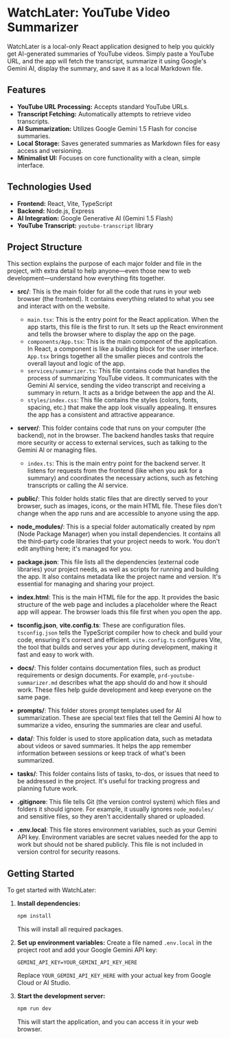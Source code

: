 # WatchLater: YouTube Video Summarizer

WatchLater is a local-only React application designed to help you quickly get AI-generated summaries of YouTube videos. Simply paste a YouTube URL, and the app will fetch the transcript, summarize it using Google's Gemini AI, display the summary, and save it as a local Markdown file.

## Features

-   **YouTube URL Processing:** Accepts standard YouTube URLs.
-   **Transcript Fetching:** Automatically attempts to retrieve video transcripts.
-   **AI Summarization:** Utilizes Google Gemini 1.5 Flash for concise summaries.
-   **Local Storage:** Saves generated summaries as Markdown files for easy access and versioning.
-   **Minimalist UI:** Focuses on core functionality with a clean, simple interface.

## Technologies Used

-   **Frontend:** React, Vite, TypeScript
-   **Backend:** Node.js, Express
-   **AI Integration:** Google Generative AI (Gemini 1.5 Flash)
-   **YouTube Transcript:** `youtube-transcript` library

## Project Structure

This section explains the purpose of each major folder and file in the project, with extra detail to help anyone—even those new to web development—understand how everything fits together.

-   **src/**: This is the main folder for all the code that runs in your web browser (the frontend). It contains everything related to what you see and interact with on the website.
    -   `main.tsx`: This is the entry point for the React application. When the app starts, this file is the first to run. It sets up the React environment and tells the browser where to display the app on the page.
    -   `components/App.tsx`: This is the main component of the application. In React, a component is like a building block for the user interface. `App.tsx` brings together all the smaller pieces and controls the overall layout and logic of the app.
    -   `services/summarizer.ts`: This file contains code that handles the process of summarizing YouTube videos. It communicates with the Gemini AI service, sending the video transcript and receiving a summary in return. It acts as a bridge between the app and the AI.
    -   `styles/index.css`: This file contains the styles (colors, fonts, spacing, etc.) that make the app look visually appealing. It ensures the app has a consistent and attractive appearance.

-   **server/**: This folder contains code that runs on your computer (the backend), not in the browser. The backend handles tasks that require more security or access to external services, such as talking to the Gemini AI or managing files.
    -   `index.ts`: This is the main entry point for the backend server. It listens for requests from the frontend (like when you ask for a summary) and coordinates the necessary actions, such as fetching transcripts or calling the AI service.

-   **public/**: This folder holds static files that are directly served to your browser, such as images, icons, or the main HTML file. These files don't change when the app runs and are accessible to anyone using the app.

-   **node_modules/**: This is a special folder automatically created by npm (Node Package Manager) when you install dependencies. It contains all the third-party code libraries that your project needs to work. You don't edit anything here; it's managed for you.

-   **package.json**: This file lists all the dependencies (external code libraries) your project needs, as well as scripts for running and building the app. It also contains metadata like the project name and version. It's essential for managing and sharing your project.

-   **index.html**: This is the main HTML file for the app. It provides the basic structure of the web page and includes a placeholder where the React app will appear. The browser loads this file first when you open the app.

-   **tsconfig.json**, **vite.config.ts**: These are configuration files. `tsconfig.json` tells the TypeScript compiler how to check and build your code, ensuring it's correct and efficient. `vite.config.ts` configures Vite, the tool that builds and serves your app during development, making it fast and easy to work with.

-   **docs/**: This folder contains documentation files, such as product requirements or design documents. For example, `prd-youtube-summarizer.md` describes what the app should do and how it should work. These files help guide development and keep everyone on the same page.

-   **prompts/**: This folder stores prompt templates used for AI summarization. These are special text files that tell the Gemini AI how to summarize a video, ensuring the summaries are clear and useful.

-   **data/**: This folder is used to store application data, such as metadata about videos or saved summaries. It helps the app remember information between sessions or keep track of what's been summarized.

-   **tasks/**: This folder contains lists of tasks, to-dos, or issues that need to be addressed in the project. It's useful for tracking progress and planning future work.

-   **.gitignore**: This file tells Git (the version control system) which files and folders it should ignore. For example, it usually ignores `node_modules/` and sensitive files, so they aren't accidentally shared or uploaded.

-   **.env.local**: This file stores environment variables, such as your Gemini API key. Environment variables are secret values needed for the app to work but should not be shared publicly. This file is not included in version control for security reasons.

## Getting Started

To get started with WatchLater:

1.  **Install dependencies:**
    ```bash
    npm install
    ```
    This will install all required packages.

2.  **Set up environment variables:**
    Create a file named `.env.local` in the project root and add your Google Gemini API key:
    ```
    GEMINI_API_KEY=YOUR_GEMINI_API_KEY_HERE
    ```
    Replace `YOUR_GEMINI_API_KEY_HERE` with your actual key from Google Cloud or AI Studio.

3.  **Start the development server:**
    ```bash
    npm run dev
    ```
    This will start the application, and you can access it in your web browser.
